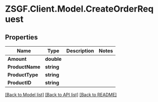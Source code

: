 # ZSGF.Client.Model.CreateOrderRequest

## Properties

Name | Type | Description | Notes
------------ | ------------- | ------------- | -------------
**Amount** | **double** |  | 
**ProductName** | **string** |  | 
**ProductType** | **string** |  | 
**ProductID** | **string** |  | 

[[Back to Model list]](../../README.md#documentation-for-models) [[Back to API list]](../../README.md#documentation-for-api-endpoints) [[Back to README]](../../README.md)

